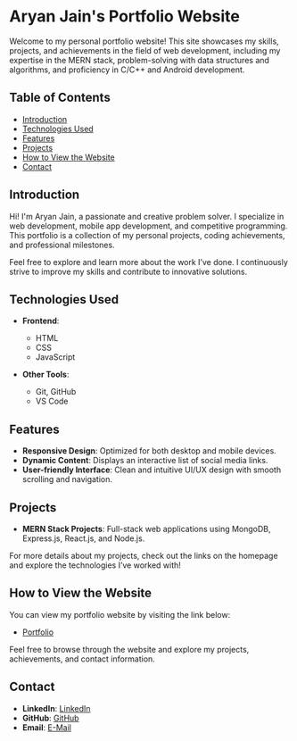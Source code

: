 # Aryan Jain's Portfolio Website

Welcome to my personal portfolio website! This site showcases my skills, projects, and achievements in the field of web development, including my expertise in the MERN stack, problem-solving with data structures and algorithms, and proficiency in C/C++ and Android development.

## Table of Contents

- [Introduction](#introduction)
- [Technologies Used](#technologies-used)
- [Features](#features)
- [Projects](#projects)
- [How to View the Website](#how-to-view-the-website)
- [Contact](#contact)

## Introduction

Hi! I'm Aryan Jain, a passionate and creative problem solver. I specialize in web development, mobile app development, and competitive programming. This portfolio is a collection of my personal projects, coding achievements, and professional milestones.

Feel free to explore and learn more about the work I’ve done. I continuously strive to improve my skills and contribute to innovative solutions.

## Technologies Used

- **Frontend**:
  - HTML
  - CSS
  - JavaScript

- **Other Tools**:
  - Git, GitHub
  - VS Code

## Features

- **Responsive Design**: Optimized for both desktop and mobile devices.
- **Dynamic Content**: Displays an interactive list of social media links.
- **User-friendly Interface**: Clean and intuitive UI/UX design with smooth scrolling and navigation.

## Projects

- **MERN Stack Projects**: Full-stack web applications using MongoDB, Express.js, React.js, and Node.js.

For more details about my projects, check out the links on the homepage and explore the technologies I’ve worked with!

## How to View the Website

You can view my portfolio website by visiting the link below:

- [Portfolio](https://aryan1004.vercel.app/)

Feel free to browse through the website and explore my projects, achievements, and contact information.

## Contact

- **LinkedIn**: [LinkedIn](https://www.linkedin.com/in/aryanj2004/)
- **GitHub**: [GitHub](https://github.com/aryanj2004)
- **Email**: [E-Mail](mailto:aryanj1084@gmail.com)
